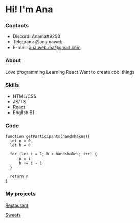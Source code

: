 # Hi! I'm Ana

### Contacts
* Discord: Anama#9253
* Telegram: @anamaweb
* E-mail: <ana.web.ma@gmail.com>

### About
Love programming
Learning React
Want to create cool things

### Skills
* HTML/CSS
* JS/TS
* React
* English B1

### Code
```
function getParticipants(handshakes){
  let n = 0
  let h = 0

  for (let i = 1; h < handshakes; i++) {
      n = i
      h += i - 1
  }

  return n 
}
```

### My projects
[Restaurant](https://github.com/Ana-Ma-Web/Restaurant)

[Sweets](https://github.com/Ana-Ma-Web/Sweets)